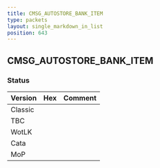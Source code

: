 ```yaml
---
title: CMSG_AUTOSTORE_BANK_ITEM
type: packets
layout: single_markdown_in_list
position: 643
---
```


## CMSG_AUTOSTORE_BANK_ITEM

### Status

Version | Hex | Comment
---------- | ---------- | ---------- 
Classic |  |  
TBC |  |  
WotLK |  |  
Cata |  |  
MoP |  |  